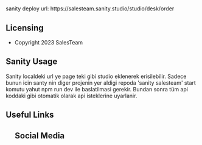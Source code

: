 <!-- # xtreme-admin-lite-- >
<!-- Heading of Template -->
<h1>
  
</h1>

<!-- Main image of Template -->

<!-- Description of Template -->
<p>
sanity deploy url: 
https://salesteam.sanity.studio/studio/desk/order
</p>

<!-- Versions of Template -->

<!-- Licensing of Template -->
<h2>Licensing</h2>
<ul>
  <li>
    <p>Copyright 2023 SalesTeam</p>
  </li>
</ul>

<!-- Sanity usage info -->
<h2>Sanity Usage</h2>
<p>Sanity localdeki url ye page teki gibi studio eklenerek erisilebilir. Sadece bunun icin santy nin diger projenin yer aldigi repoda 'sanity salesteam' start komutu yahut npm run dev ile baslatilmasi gerekir. Bundan sonra tüm api koddaki gibi otomatik olarak api isteklerine uyarlanir. </p>

<!-- Useful Links of Template -->
<h2>Useful Links</h2>
<ul>

<!-- Social Media of Template -->
<h2>Social Media</h2>

